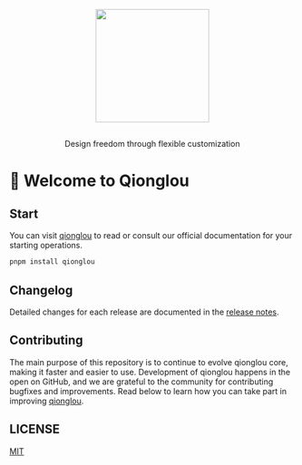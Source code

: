 <p align="center">
  <img src="https://user-images.githubusercontent.com/57232813/235366685-49e62e7d-bbfa-4aff-85f7-48945e8ec8f4.png" width="200">
  <h2 align="center"></h2></p>
<p align="center">Design freedom through flexible customization</p>

# 👋 Welcome to Qionglou

## Start

You can visit [qionglou](https://jiangxue-team.github.io/qionglou/) to read or consult our official documentation for your starting operations.

```bash
pnpm install qionglou
```

## Changelog

Detailed changes for each release are documented in the [release notes](CHANGELOG.md).

## Contributing

The main purpose of this repository is to continue to evolve qionglou core, making it faster and easier to use. Development of qionglou happens in the open on GitHub, and we are grateful to the community for contributing bugfixes and improvements. Read below to learn how you can take part in improving [qionglou](CONTRIBUTING.md).

## LICENSE

[MIT](LICENSE)
